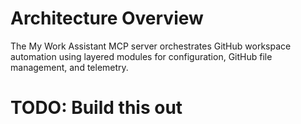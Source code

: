 # Architecture Overview

The My Work Assistant MCP server orchestrates GitHub workspace automation using
layered modules for configuration, GitHub file management, and telemetry.

# TODO: Build this out
